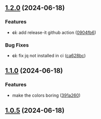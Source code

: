 

## [1.2.0](https://github.com/adamhari/release-it/compare/1.1.0...1.2.0) (2024-06-18)


### Features

* **ci:** add release-it github action ([0904fb6](https://github.com/adamhari/release-it/commit/0904fb60dbc4f40ad77a7cb9c6ba769f422e1d2f))


### Bug Fixes

* **ci:** fix jq not installed in ci ([ca628bc](https://github.com/adamhari/release-it/commit/ca628bcd7deee672213ababaf61ff5e8e8ef16a3))

## [1.1.0](https://github.com/adamhari/release-it/compare/1.0.5...1.1.0) (2024-06-18)


### Features

* make the colors boring ([391a260](https://github.com/adamhari/release-it/commit/391a260107efc5de26e0d680804805d2706b9266))

## [1.0.5](https://github.com/adamhari/release-it/compare/1.0.4...1.0.5) (2024-06-18)
